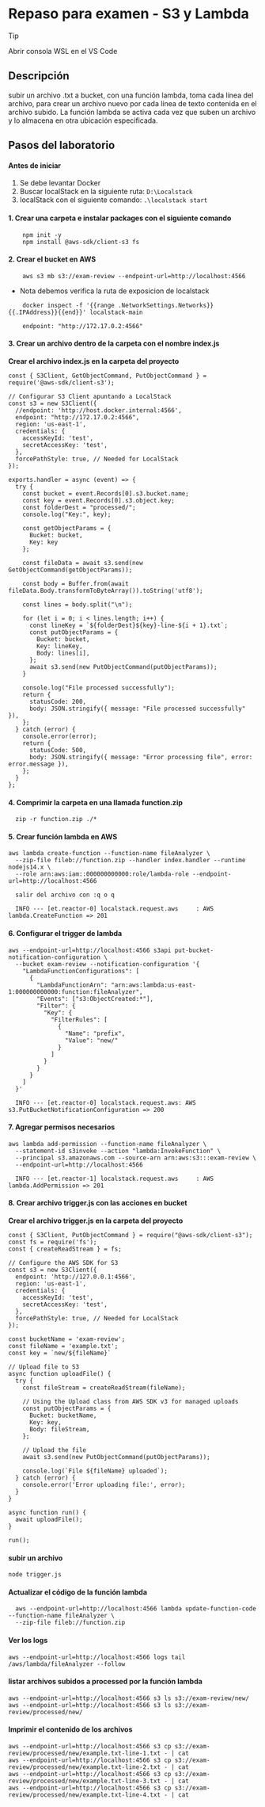# Repaso para examen - S3 y Lambda

> [!TIP]
>
> Abrir consola WSL en el VS Code

## Descripción
subir un archivo .txt a bucket,
con una función lambda, toma cada línea del archivo, para crear un archivo nuevo por cada línea de texto contenida en el archivo subido. La función lambda se activa cada vez que suben un archivo y lo almacena en otra ubicación especificada.

## Pasos del laboratorio

#### Antes de iniciar
1. Se debe levantar Docker 
2. Buscar localStack en la siguiente ruta: ``` D:\Localstack ```
3. localStack con el siguiente comando: ``` .\localstack start ```

#### 1. Crear una carpeta e instalar packages con el siguiente comando

```
    npm init -y
    npm install @aws-sdk/client-s3 fs
```

#### 2. Crear el bucket en AWS
```
    aws s3 mb s3://exam-review --endpoint-url=http://localhost:4566
```

- Nota debemos verifica la ruta de exposicion de localstack
```
    docker inspect -f '{{range .NetworkSettings.Networks}}{{.IPAddress}}{{end}}' localstack-main
```

```
    endpoint: "http://172.17.0.2:4566"
```

#### 3. Crear un archivo dentro de la carpeta con el nombre **index.js**

**Crear el archivo index.js en la carpeta del proyecto**

```
const { S3Client, GetObjectCommand, PutObjectCommand } = require('@aws-sdk/client-s3');

// Configurar S3 Client apuntando a LocalStack
const s3 = new S3Client({
  //endpoint: 'http://host.docker.internal:4566',
  endpoint: "http://172.17.0.2:4566",
  region: 'us-east-1',
  credentials: {
    accessKeyId: 'test',
    secretAccessKey: 'test',
  },
  forcePathStyle: true, // Needed for LocalStack
});

exports.handler = async (event) => {
  try {
    const bucket = event.Records[0].s3.bucket.name;
    const key = event.Records[0].s3.object.key;
    const folderDest = "processed/";
    console.log("Key:", key);

    const getObjectParams = {
      Bucket: bucket,
      Key: key
    };

    const fileData = await s3.send(new GetObjectCommand(getObjectParams));

    const body = Buffer.from(await fileData.Body.transformToByteArray()).toString('utf8');

    const lines = body.split("\n");

    for (let i = 0; i < lines.length; i++) {
      const lineKey = `${folderDest}${key}-line-${i + 1}.txt`;
      const putObjectParams = {
        Bucket: bucket,
        Key: lineKey,
        Body: lines[i],
      };
      await s3.send(new PutObjectCommand(putObjectParams));
    }

    console.log("File processed successfully");
    return {
      statusCode: 200,
      body: JSON.stringify({ message: "File processed successfully" }),
    };
  } catch (error) {
    console.error(error);
    return {
      statusCode: 500,
      body: JSON.stringify({ message: "Error processing file", error: error.message }),
    };
  }
};
```

#### 4. Comprimir la carpeta en una llamada **function.zip**

```
  zip -r function.zip ./*
```

#### 5. Crear función lambda en AWS

```
aws lambda create-function --function-name fileAnalyzer \
  --zip-file fileb://function.zip --handler index.handler --runtime nodejs14.x \
  --role arn:aws:iam::000000000000:role/lambda-role --endpoint-url=http://localhost:4566
```

```
  salir del archivo con :q o q
```

```
  INFO --- [et.reactor-0] localstack.request.aws     : AWS lambda.CreateFunction => 201
```

#### 6. Configurar el trigger de lambda
```
aws --endpoint-url=http://localhost:4566 s3api put-bucket-notification-configuration \
  --bucket exam-review --notification-configuration '{
    "LambdaFunctionConfigurations": [
      {
        "LambdaFunctionArn": "arn:aws:lambda:us-east-1:000000000000:function:fileAnalyzer",
        "Events": ["s3:ObjectCreated:*"],
        "Filter": {
          "Key": {
            "FilterRules": [
              {
                "Name": "prefix",
                "Value": "new/"
              }
            ]
          }
        }
      }
    ]
  }'
```

```
  INFO --- [et.reactor-0] localstack.request.aws: AWS s3.PutBucketNotificationConfiguration => 200
```

#### 7. Agregar permisos necesarios

```
aws lambda add-permission --function-name fileAnalyzer \
  --statement-id s3invoke --action "lambda:InvokeFunction" \
  --principal s3.amazonaws.com --source-arn arn:aws:s3:::exam-review \
  --endpoint-url=http://localhost:4566
```

```
  INFO --- [et.reactor-1] localstack.request.aws     : AWS lambda.AddPermission => 201
```

#### 8. Crear archivo **trigger.js** con las acciones en bucket

**Crear el archivo trigger.js en la carpeta del proyecto**

```
const { S3Client, PutObjectCommand } = require("@aws-sdk/client-s3");
const fs = require('fs');
const { createReadStream } = fs;

// Configure the AWS SDK for S3
const s3 = new S3Client({
  endpoint: 'http://127.0.0.1:4566',
  region: 'us-east-1',
  credentials: {
    accessKeyId: 'test',
    secretAccessKey: 'test',
  },
  forcePathStyle: true, // Needed for LocalStack
});

const bucketName = 'exam-review';
const fileName = 'example.txt';
const key = `new/${fileName}`

// Upload file to S3
async function uploadFile() {
  try {
    const fileStream = createReadStream(fileName);

    // Using the Upload class from AWS SDK v3 for managed uploads
    const putObjectParams = {
      Bucket: bucketName,
      Key: key,
      Body: fileStream,
    };

    // Upload the file
    await s3.send(new PutObjectCommand(putObjectParams));

    console.log(`File ${fileName} uploaded`);
  } catch (error) {
    console.error('Error uploading file:', error);
  }
}

async function run() {
  await uploadFile();
}

run();
```

#### subir un archivo

```
node trigger.js
```

#### Actualizar el código de la función lambda

```
  aws --endpoint-url=http://localhost:4566 lambda update-function-code --function-name fileAnalyzer \
  --zip-file fileb://function.zip
```

#### Ver los logs

```
aws --endpoint-url=http://localhost:4566 logs tail /aws/lambda/fileAnalyzer --follow
```

#### listar archivos subidos a processed por la función lambda

```
aws --endpoint-url=http://localhost:4566 s3 ls s3://exam-review/new/
aws --endpoint-url=http://localhost:4566 s3 ls s3://exam-review/processed/new/

```

#### Imprimir el contenido de los archivos
```
aws --endpoint-url=http://localhost:4566 s3 cp s3://exam-review/processed/new/example.txt-line-1.txt - | cat
aws --endpoint-url=http://localhost:4566 s3 cp s3://exam-review/processed/new/example.txt-line-2.txt - | cat
aws --endpoint-url=http://localhost:4566 s3 cp s3://exam-review/processed/new/example.txt-line-3.txt - | cat
aws --endpoint-url=http://localhost:4566 s3 cp s3://exam-review/processed/new/example.txt-line-4.txt - | cat
```